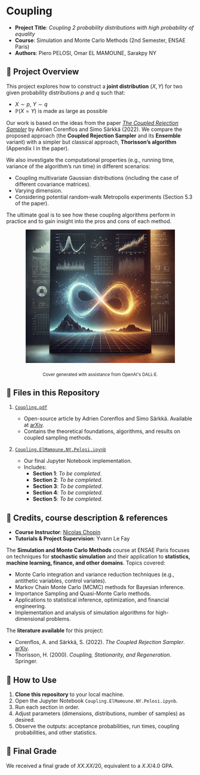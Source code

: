 # Coupling

- **Project Title**: *Coupling 2 probability distributions with high probability of equality*
- **Course**: Simulation and Monte Carlo Methods (2nd Semester, ENSAE Paris)
- **Authors**: Piero PELOSI, Omar EL MAMOUNE, Sarakpy NY

## 🧪 Project Overview

This project explores how to construct a **joint distribution** $(X,Y)$ for two given probability distributions $p$ and $q$ such that:
   - $X \sim p$, $Y \sim q$
   - $\mathbb{P}(X = Y)$ is made as large as possible

Our work is based on the ideas from the paper [*The Coupled Rejection Sampler*](https://arxiv.org/abs/2201.09585) by Adrien Corenflos and Simo Särkkä (2022). We compare the proposed approach (the **Coupled Rejection Sampler** and its **Ensemble** variant) with a simpler but classical approach, **Thorisson’s algorithm** (Appendix I in the paper).

We also investigate the computational properties (e.g., running time, variance of the algorithm’s run time) in different scenarios:
- Coupling multivariate Gaussian distributions (including the case of different covariance matrices).
- Varying dimension.
- Considering potential random-walk Metropolis experiments (Section 5.3 of the paper).

The ultimate goal is to see how these coupling algorithms perform in practice and to gain insight into the pros and cons of each method.

<div align="center">
  <img src="Cover.jpeg" alt="MC_project" width="400">
</div>

<p align="center">
  <sub>Cover generated with assistance from OpenAI's DALL·E.</sub>
</p>

## 📂 Files in this Repository

1. [`Coupling.pdf`](Coupling.pdf)
   - Open-source article by Adrien Corenflos and Simo Särkkä. Available at [arXiv](https://arxiv.org/abs/2201.09585).
   - Contains the theoretical foundations, algorithms, and results on coupled sampling methods.

2. [`Coupling.ElMamoune.NY.Pelosi.ipynb`](Coupling.ElMamoune.NY.Pelosi.ipynb)
   - Our final Jupyter Notebook implementation.
   - Includes:
      - **Section 1**: *To be completed*.
      - **Section 2**: *To be completed*.
      - **Section 3**: *To be completed*.
      - **Section 4**: *To be completed*.
      - **Section 5**: *To be completed*.

## 📖 Credits, course description & references

- **Course Instructor**: [Nicolas Chopin](https://nchopin.github.io)
- **Tutorials & Project Supervision**: Yvann Le Fay

The **Simulation and Monte Carlo Methods** course at ENSAE Paris focuses on techniques for **stochastic simulation** and their application to **statistics, machine learning, finance, and other domains**. Topics covered:
   - Monte Carlo integration and variance reduction techniques (e.g., antithetic variables, control variates).
   - Markov Chain Monte Carlo (MCMC) methods for Bayesian inference.
   - Importance Sampling and Quasi-Monte Carlo methods.
   - Applications to statistical inference, optimization, and financial engineering.
   - Implementation and analysis of simulation algorithms for high-dimensional problems.

The **literature available** for this project:
   - Corenflos, A. and Särkkä, S. (2022). *The Coupled Rejection Sampler*. [arXiv](https://arxiv.org/abs/2201.09585).
   - Thorisson, H. (2000). *Coupling, Stationarity, and Regeneration*. Springer.

## 📌 How to Use

1. **Clone this repository** to your local machine.
2. Open the Jupyter Notebook `Coupling.ElMamoune.NY.Pelosi.ipynb`.
3. Run each section in order.
4. Adjust parameters (dimensions, distributions, number of samples) as desired.
5. Observe the outputs: acceptance probabilities, run times, coupling probabilities, and other statistics.

## 📝 Final Grade

We received a final grade of *XX.XX*/20, equivalent to a *X.X*/4.0 GPA.
